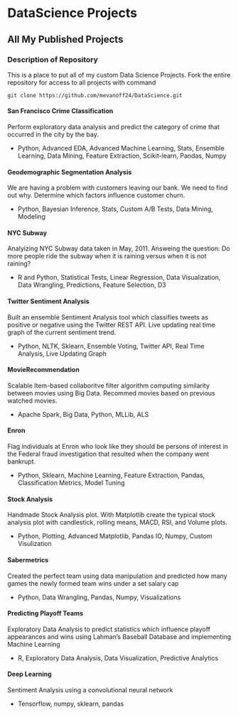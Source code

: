 # DataScience Projects

## All My Published Projects

### Description of Repository
This is a place to put all of my custom Data Science Projects. Fork the entire repository for access to all projects with command 
```
git clone https://github.com/mevanoff24/DataScience.git
```

#### San Francisco Crime Classification
Perform exploratory data analysis and predict the category of crime that occurred in the city by the bay.
- Python, Advanced EDA, Advanced Machine Learning, Stats, Ensemble Learning, Data Mining, Feature Extraction, Scikit-learn, Pandas, Numpy

#### Geodemographic Segmentation Analysis
We are having a problem with customers leaving our bank. We need to find out why. Determine which factors influence customer churn.
- Python, Bayesian Inference, Stats, Custom A/B Tests, Data Mining, Modeling

#### NYC Subway
Analyizing NYC Subway data taken in May, 2011. Answeing the question: Do more people ride the subway when it is raining versus when it is not raining? 
- R and Python, Statistical Tests, Linear Regression, Data Visualization, Data Wrangling, Predictions, Feature Selection, D3

#### Twitter Sentiment Analysis
Built an ensemble Sentiment Analysis tool which classifies tweets as positive or negative using the Twitter REST API. Live updating real time graph of the current sentiment trend.
- Python, NLTK, Sklearn, Ensemble Voting, Twitter API, Real Time Analysis, Live Updating Graph

#### MovieRecommendation
Scalable Item-based collaboritve filter algorithm computing similarity between movies using Big Data. Recommed movies based on previous watched movies.
- Apache Spark, Big Data, Python, MLLib, ALS

#### Enron
Flag individuals at Enron who look like they should be persons of interest in the Federal fraud investigation that resulted when the company went bankrupt.
- Python, Sklearn, Machine Learning, Feature Extraction, Pandas, Classification Metrics, Model Tuning

#### Stock Analysis
Handmade Stock Analysis plot. With Matplotlib create the typical stock analysis plot with candlestick, rolling means, MACD, RSI, and Volume plots.
- Python, Plotting, Advanced Matplotlib, Pandas IO, Numpy, Custom Visulization

#### Sabermetrics
Created the perfect team using data manipulation and predicted how many games the newly formed team wins under a set salary cap
- Python, Data Wrangling, Pandas, Numpy, Visualizations

#### Predicting Playoff Teams
Exploratory Data Analysis to predict statistics which influence playoff appearances and wins using Lahman’s Baseball Database and implementing Machine Learning 
- R, Exploratory Data Analysis, Data Visualization, Predictive Analytics
 

#### Deep Learning
Sentiment Analysis using a convolutional neural network
- Tensorflow, numpy, sklearn, pandas
